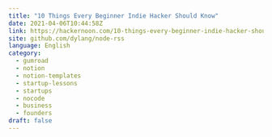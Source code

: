```yaml
---
title: "10 Things Every Beginner Indie Hacker Should Know"
date: 2021-04-06T10:44:58Z
link: https://hackernoon.com/10-things-every-beginner-indie-hacker-should-know-7ps33y1?source=rss&utm_medium=RSS&utm_source=news.12bit.vn
site: github.com/dylang/node-rss
language: English
category:
  - gumroad
  - notion
  - notion-templates
  - startup-lessons
  - startups
  - nocode
  - business
  - founders
draft: false
---
```

